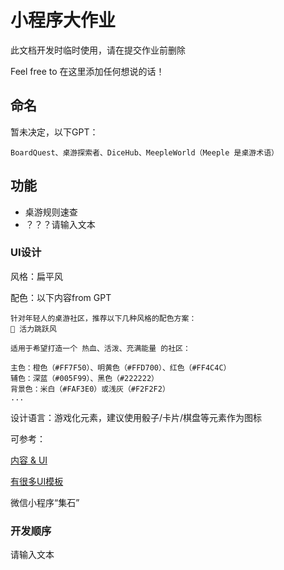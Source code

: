 # 小程序大作业

此文档开发时临时使用，请在提交作业前删除

Feel free to 在这里添加任何想说的话！

## 命名

暂未决定，以下GPT：

```
BoardQuest、桌游探索者、DiceHub、MeepleWorld（Meeple 是桌游术语）
```

## 功能

- 桌游规则速查
- ？？？请输入文本

### UI设计

风格：扁平风

配色：以下内容from GPT

```
针对年轻人的桌游社区，推荐以下几种风格的配色方案：
🎨 活力跳跃风

适用于希望打造一个 热血、活泼、充满能量 的社区：

主色：橙色（#FF7F50）、明黄色（#FFD700）、红色（#FF4C4C）
辅色：深蓝（#005F99）、黑色（#222222）
背景色：米白（#FAF3E0）或浅灰（#F2F2F2）
...
```

设计语言：游戏化元素，建议使用骰子/卡片/棋盘等元素作为图标

可参考：

[内容 & UI](https://board-games.fandom.com/wiki/Board_Games_Wiki)

[有很多UI模板](https://dribbble.com/shots/popular/mobile)

微信小程序“集石”

### 开发顺序

请输入文本